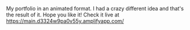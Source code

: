 My portfolio in an animated format. I had a crazy different idea and that's the result of it. Hope you like it!
Check it live at https://main.d3324w9pa0v55y.amplifyapp.com/

